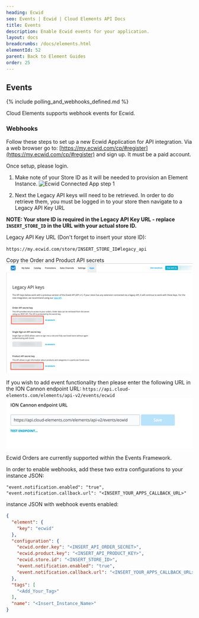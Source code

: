 ```yaml
---
heading: Ecwid
seo: Events | Ecwid | Cloud Elements API Docs
title: Events
description: Enable Ecwid events for your application.
layout: docs
breadcrumbs: /docs/elements.html
elementId: 52
parent: Back to Element Guides
order: 25
---
```


## Events

{% include polling_and_webhooks_defined.md %}

Cloud Elements supports webhook events for Ecwid.

### Webhooks

Follow these steps to set up a new Ecwid Application for API integration. Via a web browser go to: [https://my.ecwid.com/cp/#register](https://my.ecwid.com/cp/#register) and sign up. It must be a paid account.

Once setup, please login.

1. Make note of your Store ID as it will be needed to provision an Element Instance.
![Ecwid Connected App step 1](http://cloud-elements.com/wp-content/uploads/2015/02/EcwidAPI1.png)

2. Next the Legacy API keys will need to be retrieved.  In order to do retrieve them, you must be logged in to your store then navigate to a Legacy API Key URL

__NOTE:  Your store ID is required in the Legacy API Key URL - replace `INSERT_STORE_ID` in the URL with your actual store ID.__

Legacy API Key URL (Don't forget to insert your store ID):

`https://my.ecwid.com/store/INSERT_STORE_ID#legacy_api`

Copy the Order and Product API secrets
![Ecwid Legacy API](img/ecwid-legacy-api-1.png)

If you wish to add event functionality then please enter the following URL in the ION Cannon endpoint URL: `https://api.cloud-elements.com/elements/api-v2/events/ecwid`
![Ecwid Legacy API ION Cannon URL](img/ecwid-legacy-api-events.png)

Ecwid Orders are currently supported within the Events Framework.

In order to enable webhooks, add these two extra configurations to your instance JSON:

```
"event.notification.enabled": "true",
"event.notification.callback.url": "<INSERT_YOUR_APPS_CALLBACK_URL>"
```

instance JSON with webhook events enabled:

```json
{
  "element": {
    "key": "ecwid"
  },
  "configuration": {
    "ecwid.order.key": "<INSERT_API_ORDER_SECRET>",
    "ecwid.product.key": "<INSERT_API_PRODUCT_KEY>",
    "ecwid.store.id": "<INSERT_STORE_ID>",
    "event.notification.enabled": "true",
    "event.notification.callback.url": "<INSERT_YOUR_APPS_CALLBACK_URL>"
  },
  "tags": [
    "<Add_Your_Tag>"
  ],
  "name": "<Insert_Instance_Name>"
}
```
